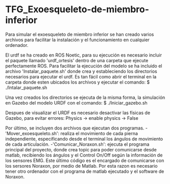 # TFG_Exoesqueleto-de-miembro-inferior

Para simular el exoesqueleto de miembro inferior se han creado varios archivos para facilitar la instalación y el funcionamiento en cualquier ordenador.

El urdf se ha creado en ROS Noetic, para su ejecución es necesario incluir el paquete llamado 'urdf_ortesis' dentro de una carpeta que ejecute perfectamente ROS. 
Para facilitar la ejecución del modelo se ha incluido el archivo 'Instalar_paquete.sh' donde crea y estableciendo los directorios necesarios para ejecutar el urdf. 
Es tan fácil como abrir el terminal en la carpeta donde esten ubicados los archivos y ejecutar el comando:
	$ ./Intalar_paquete.sh
	
Una vez creados los directorios se ejecuta de la misma forma, la simulación en Gazebo del modelo URDF con el comando:
	$ ./Iniciar_gazebo.sh

Despues de visualizar el URDF es necesario desactivar las físicas de Gazebo, para evitar errores:
	Physics -> enable physics -> False
	
Por último, se incluyen dos archivos que ejecutan dos programas.
	-'Mover_exoesqueleto.sh': realiza el movimiento de cada pierna independiente, especificando desde el terminal los ángulos de movimiento de cada articulación.
	-'Comunicar_Noraxon.sh': ejecuta el programa principal del proyecto, donde crea topic para poder comunicarse desde matlab, recibiendo los ángulos y el Control On/Off según la información de los sensores EMG. Este último código es el encargado de comunicarse con los sersores Noraxon, por medio de Matlab. Por esta razon es necesario tener otro ordenador con el programa de matlab ejecutado y el software de Noraxon.
